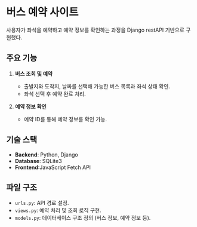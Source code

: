 # 버스 예약 사이트
사용자가 좌석을 예약하고 예약 정보를 확인하는 과정을 Django restAPI 기반으로 구현했다.

## 주요 기능  
1. **버스 조회 및 예약**  
   - 출발지와 도착지, 날짜를 선택해 가능한 버스 목록과 좌석 상태 확인.  
   - 좌석 선택 후 예약 완료 처리.  

2. **예약 정보 확인**  
   - 예약 ID를 통해 예약 정보를 확인 가능.  

## 기술 스택  
- **Backend**: Python, Django  
- **Database**: SQLite3  
- **Frontend**:JavaScript Fetch API

## 파일 구조  
- `urls.py`: API 경로 설정.  
- `views.py`: 예약 처리 및 조회 로직 구현.  
- `models.py`: 데이터베이스 구조 정의 (버스 정보, 예약 정보 등). 
